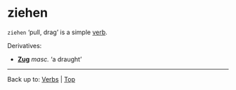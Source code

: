 # ziehen

`ziehen` ‘pull, drag’ is a simple [verb](../../index.md).

Derivatives:
- **[Zug](../../../nouns/z/zu/Zug.md)** *masc.* ‘a draught’

----

Back up to: [Verbs](../../index.md) | [Top](../../../index.md)
